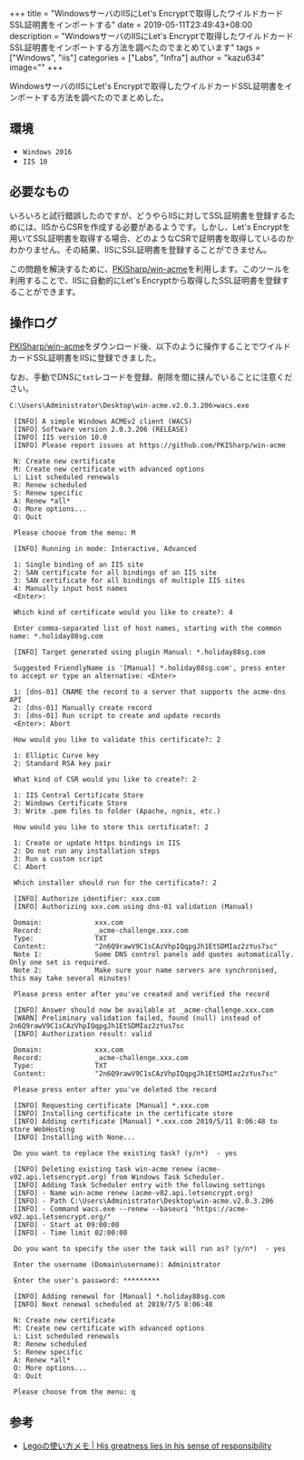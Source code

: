 +++
title = "WindowsサーバのIISにLet's Encryptで取得したワイルドカードSSL証明書をインポートする"
date = 2019-05-11T23:49:43+08:00
description = "WindowsサーバのIISにLet's Encryptで取得したワイルドカードSSL証明書をインポートする方法を調べたのでまとめています"
tags = ["Windows", "iis"]
categories = ["Labs", "Infra"]
author = "kazu634"
image=""
+++

WindowsサーバのIISにLet's Encryptで取得したワイルドカードSSL証明書をインポートする方法を調べたのでまとめした。

## 環境

- `Windows 2016`
- `IIS 10`

## 必要なもの
いろいろと試行錯誤したのですが、どうやらIISに対してSSL証明書を登録するためには、IISからCSRを作成する必要があるようです。しかし、Let's Encryptを用いてSSL証明書を取得する場合、どのようなCSRで証明書を取得しているのかわかりません。その結果、IISにSSL証明書を登録することができません。

この問題を解決するために、[PKISharp/win\-acme](https://github.com/PKISharp/win-acme)を利用します。このツールを利用することで、IISに自動的にLet's Encryptから取得したSSL証明書を登録することができます。

## 操作ログ
[PKISharp/win\-acme](https://github.com/PKISharp/win-acme)をダウンロード後、以下のように操作することでワイルドカードSSL証明書をIISに登録できました。

なお、手動でDNSに`txt`レコードを登録、削除を間に挟んでいることに注意ください。


```
C:\Users\Administrator\Desktop\win-acme.v2.0.3.206>wacs.exe

 [INFO] A simple Windows ACMEv2 client (WACS)
 [INFO] Software version 2.0.3.206 (RELEASE)
 [INFO] IIS version 10.0
 [INFO] Please report issues at https://github.com/PKISharp/win-acme

 N: Create new certificate
 M: Create new certificate with advanced options
 L: List scheduled renewals
 R: Renew scheduled
 S: Renew specific
 A: Renew *all*
 O: More options...
 Q: Quit

 Please choose from the menu: M

 [INFO] Running in mode: Interactive, Advanced

 1: Single binding of an IIS site
 2: SAN certificate for all bindings of an IIS site
 3: SAN certificate for all bindings of multiple IIS sites
 4: Manually input host names
 <Enter>:

 Which kind of certificate would you like to create?: 4

 Enter comma-separated list of host names, starting with the common name: *.holiday88sg.com

 [INFO] Target generated using plugin Manual: *.holiday88sg.com

 Suggested FriendlyName is '[Manual] *.holiday88sg.com', press enter to accept or type an alternative: <Enter>

 1: [dns-01] CNAME the record to a server that supports the acme-dns API
 2: [dns-01] Manually create record
 3: [dns-01] Run script to create and update records
 <Enter>: Abort

 How would you like to validate this certificate?: 2

 1: Elliptic Curve key
 2: Standard RSA key pair

 What kind of CSR would you like to create?: 2

 1: IIS Central Certificate Store
 2: Windows Certificate Store
 3: Write .pem files to folder (Apache, ngnix, etc.)

 How would you like to store this certificate?: 2

 1: Create or update https bindings in IIS
 2: Do not run any installation steps
 3: Run a custom script
 C: Abort

 Which installer should run for the certificate?: 2

 [INFO] Authorize identifier: xxx.com
 [INFO] Authorizing xxx.com using dns-01 validation (Manual)

 Domain:             xxx.com
 Record:             _acme-challenge.xxx.com
 Type:               TXT
 Content:            "2n6Q9rawV9C1sCAzVhpIQqpgJh1EtSDMIaz2zYus7sc"
 Note 1:             Some DNS control panels add quotes automatically. Only one set is required.
 Note 2:             Make sure your name servers are synchronised, this may take several minutes!

 Please press enter after you've created and verified the record

 [INFO] Answer should now be available at _acme-challenge.xxx.com
 [WARN] Preliminary validation failed, found (null) instead of 2n6Q9rawV9C1sCAzVhpIQqpgJh1EtSDMIaz2zYus7sc
 [INFO] Authorization result: valid

 Domain:             xxx.com
 Record:             _acme-challenge.xxx.com
 Type:               TXT
 Content:            "2n6Q9rawV9C1sCAzVhpIQqpgJh1EtSDMIaz2zYus7sc"

 Please press enter after you've deleted the record

 [INFO] Requesting certificate [Manual] *.xxx.com
 [INFO] Installing certificate in the certificate store
 [INFO] Adding certificate [Manual] *.xxx.com 2019/5/11 8:06:48 to store WebHosting
 [INFO] Installing with None...

 Do you want to replace the existing task? (y/n*)  - yes

 [INFO] Deleting existing task win-acme renew (acme-v02.api.letsencrypt.org) from Windows Task Scheduler.
 [INFO] Adding Task Scheduler entry with the following settings
 [INFO] - Name win-acme renew (acme-v02.api.letsencrypt.org)
 [INFO] - Path C:\Users\Administrator\Desktop\win-acme.v2.0.3.206
 [INFO] - Command wacs.exe --renew --baseuri "https://acme-v02.api.letsencrypt.org/"
 [INFO] - Start at 09:00:00
 [INFO] - Time limit 02:00:00

 Do you want to specify the user the task will run as? (y/n*)  - yes

 Enter the username (Domain\username): Administrator

 Enter the user's password: *********

 [INFO] Adding renewal for [Manual] *.holiday88sg.com
 [INFO] Next renewal scheduled at 2019/7/5 8:06:48

 N: Create new certificate
 M: Create new certificate with advanced options
 L: List scheduled renewals
 R: Renew scheduled
 S: Renew specific
 A: Renew *all*
 O: More options...
 Q: Quit

 Please choose from the menu: q
```

## 参考
- [Legoの使い方メモ \| His greatness lies in his sense of responsibility](https://blog.kazu634.com/labs/infra/2019-04-14_how_to_use_lego/)
